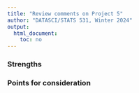 ```yaml
---
title: "Review comments on Project 5"
author: "DATASCI/STATS 531, Winter 2024"
output:
  html_document:
    toc: no
---
```


### Strengths



### Points for consideration

